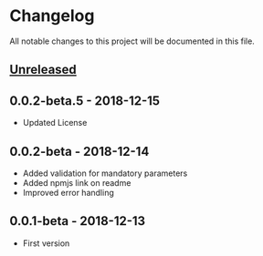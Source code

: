 # Changelog
All notable changes to this project will be documented in this file.

## [Unreleased]
[Unreleased]: https://github.com/diegodossantos95/consume-destination-scp-cf/compare/0.0.1-beta...HEAD

## 0.0.2-beta.5 - 2018-12-15
- Updated License

## 0.0.2-beta - 2018-12-14
- Added validation for mandatory parameters
- Added npmjs link on readme
- Improved error handling

## 0.0.1-beta - 2018-12-13
- First version